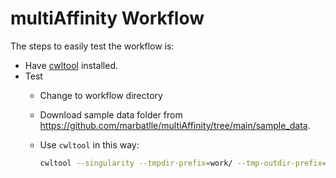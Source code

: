 # multiAffinity Workflow

The steps to easily test the workflow is:

- Have [cwltool](https://github.com/common-workflow-language/cwltool) installed.
- Test
  - Change to workflow directory
  - Download sample data folder from <https://github.com/marbatlle/multiAffinity/tree/main/sample_data>.
  - Use `cwltool` in this way:

    ```bash
    cwltool --singularity --tmpdir-prefix=work/ --tmp-outdir-prefix=work/ multiaffinity-workflow.cwl multiaffinity.yml
    ```

